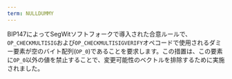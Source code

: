 ```yaml
---
term: NULLDUMMY
---
```


BIP147によってSegWitソフトフォークで導入された合意ルールで、`OP_CHECKMULTISIG`および`OP_CHECKMULTISIGVERIFY`オペコードで使用されるダミー要素が空のバイト配列(`OP_0`)であることを要求します。この措置は、この要素に`OP_0`以外の値を禁止することで、変更可能性のベクトルを排除するために実施されました。